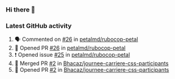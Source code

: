 ### Hi there 👋


### Latest GitHub activity
<!--START_SECTION:activity-->
1. 🗣 Commented on [#26](https://github.com/petalmd/rubocop-petal/issues/26) in [petalmd/rubocop-petal](https://github.com/petalmd/rubocop-petal)
2. 💪 Opened PR [#26](https://github.com/petalmd/rubocop-petal/pull/26) in [petalmd/rubocop-petal](https://github.com/petalmd/rubocop-petal)
3. ❗️ Opened issue [#25](https://github.com/petalmd/rubocop-petal/issues/25) in [petalmd/rubocop-petal](https://github.com/petalmd/rubocop-petal)
4. 🎉 Merged PR [#2](https://github.com/Bhacaz/journee-carriere-css-participants/pull/2) in [Bhacaz/journee-carriere-css-participants](https://github.com/Bhacaz/journee-carriere-css-participants)
5. 💪 Opened PR [#2](https://github.com/Bhacaz/journee-carriere-css-participants/pull/2) in [Bhacaz/journee-carriere-css-participants](https://github.com/Bhacaz/journee-carriere-css-participants)
<!--END_SECTION:activity-->

<!--
**Bhacaz/bhacaz** is a ✨ _special_ ✨ repository because its `README.md` (this file) appears on your GitHub profile.

Here are some ideas to get you started:

- 🔭 I’m currently working on ...
- 🌱 I’m currently learning ...
- 👯 I’m looking to collaborate on ...
- 🤔 I’m looking for help with ...
- 💬 Ask me about ...
- 📫 How to reach me: ...
- 😄 Pronouns: ...
- ⚡ Fun fact: ...
-->
